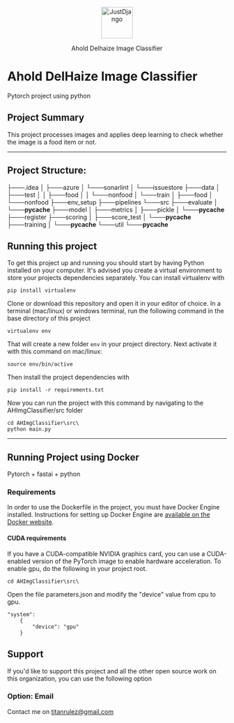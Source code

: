 <p align="center">
  <p align="center">
    <a href="https://www.aholddelhaize.com/" target="_blank">
      <img src="https://upload.wikimedia.org/wikipedia/en/thumb/c/c8/Ahold_Delhaize_logo.svg/1200px-Ahold_Delhaize_logo.svg.png" alt="JustDjango" height="72">
    </a>
  </p>
  <p align="center">
    Ahold Delhaize Image Classifier
  </p>
</p>

# Ahold DelHaize Image Classifier

Pytorch project using python


## Project Summary

This project processes images and applies deep learning to check whether the image is a food item or not.

---
## Project Structure:
├───.idea
│   ├───azure
│   └───sonarlint
│       └───issuestore
├───data
│   ├───test
│   │   ├───food
│   │   └───nonfood
│   └───train
│       ├───food
│       └───nonfood
├───env_setup
├───pipelines
└───src
├───evaluate
│   └───__pycache__
├───model
│   ├───metrics
│   ├───pickle
│   └───__pycache__
├───register
├───scoring
│   ├───score_test
│   └───__pycache__
├───training
│   └───__pycache__
└───util
└───__pycache__


## Running this project

To get this project up and running you should start by having Python installed on your computer. It's advised you create a virtual environment to store your projects dependencies separately. You can install virtualenv with

```
pip install virtualenv
```

Clone or download this repository and open it in your editor of choice. In a terminal (mac/linux) or windows terminal, run the following command in the base directory of this project

```
virtualenv env
```

That will create a new folder `env` in your project directory. Next activate it with this command on mac/linux:

```
source env/bin/active
```

Then install the project dependencies with

```
pip install -r requirements.txt
```

Now you can run the project with this command by navigating to the AHImgClassifier/src folder

```
cd AHImgClassifier\src\
python main.py
```

---

## Running Project using Docker
Pytorch + fastai + python

### Requirements

In order to use the Dockerfile in the project, you must have Docker Engine installed. Instructions
for setting up Docker Engine are
[available on the Docker website](https://docs.docker.com/engine/installation/).

#### CUDA requirements

If you have a CUDA-compatible NVIDIA graphics card, you can use a CUDA-enabled
version of the PyTorch image to enable hardware acceleration. To enable gpu, do the following in your project root.
```
cd AHImgClassifier\src\
```
Open the file parameters.json and modify the "device" value from cpu to gpu.
```aidl
"system":
    {
        "device": "gpu"
    }
```

## Support

If you'd like to support this project and all the other open source work on this organization, you can use the following option

### Option: Email

Contact me on titanrulez@gmail.com